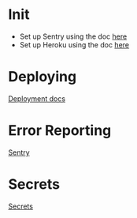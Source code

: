 # Init

* Set up Sentry using the doc [here](SENTRY.md#init)
* Set up Heroku using the doc [here](cloud_providers/HEROKU.md#init)

# Deploying

[Deployment docs](DEPLOYMENT.md)

# Error Reporting

[Sentry](SENTRY.md)

# Secrets

[Secrets](SECRETS.md)
